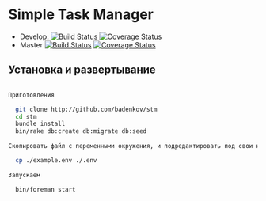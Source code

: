 Simple Task Manager
===================

* Develop:
  [![Build Status](https://travis-ci.org/badenkov/stm.png?branch=develop)](https://travis-ci.org/badenkov/stm)
  [![Coverage Status](https://coveralls.io/repos/badenkov/stm/badge.png?branch=develop)](https://coveralls.io/r/badenkov/stm)
* Master
  [![Build Status](https://travis-ci.org/badenkov/stm.png?branch=master)](https://travis-ci.org/badenkov/stm)
  [![Coverage Status](https://coveralls.io/repos/badenkov/stm/badge.png?branch=master)](https://coveralls.io/r/badenkov/stm)

Установка и развертывание
-------------------------

```sh

Приготовления

  git clone http://github.com/badenkov/stm
  cd stm
  bundle install
  bin/rake db:create db:migrate db:seed
  
Скопировать файл с переменными окружения, и подредактировать под свои нужды

  cp ./example.env ./.env
  
Запускаем
  
  bin/foreman start
```

